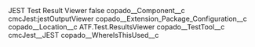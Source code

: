 <?xml version="1.0" encoding="UTF-8"?>
<CustomMetadata xmlns="http://soap.sforce.com/2006/04/metadata" xmlns:xsi="http://www.w3.org/2001/XMLSchema-instance" xmlns:xsd="http://www.w3.org/2001/XMLSchema">
    <label>JEST Test Result Viewer</label>
    <protected>false</protected>
    <values>
        <field>copado__Component__c</field>
        <value xsi:type="xsd:string">cmcJest:jestOutputViewer</value>
    </values>
    <values>
        <field>copado__Extension_Package_Configuration__c</field>
        <value xsi:nil="true"/>
    </values>
    <values>
        <field>copado__Location__c</field>
        <value xsi:type="xsd:string">ATF.Test.ResultsViewer</value>
    </values>
    <values>
        <field>copado__TestTool__c</field>
        <value xsi:type="xsd:string">cmcJest__JEST</value>
    </values>
    <values>
        <field>copado__WhereIsThisUsed__c</field>
        <value xsi:nil="true"/>
    </values>
</CustomMetadata>
